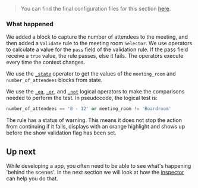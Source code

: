 > You can find the final configuration files for this section [here](tutorial-actions-operators-config-1).

### What happened

We added a block to capture the number of attendees to the meeting, and then added a `Validate` rule to the meeting room `Selector`. We use operators to calculate a value for the `pass` field of the validation rule. If the pass field receive a `true` value, the rule passes, else it fails. The operators execute every time the context changes.

We use the [`_state`](_state) operator to get the values of the `meeting_room` and `number_of_attendees` blocks from state.

We use the [`_eq`](_eq), [`_or`](_or), and [`_not`](_not) logical operators to make the comparisons needed to perform the test. In pseudocode, the logical test is:

```python
number_of_attendees == '8 - 12' or meeting_room != 'Boardroom'
```

The rule has a status of warning. This means it does not stop the action from continuing if it fails, displays with an orange highlight and shows up before the show validation flag has been set.



## Up next

While developing a app, you often need to be able to see what's happening 'behind the scenes'. In the next section we will look at how the [inspector](inspector) can help you do that.